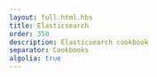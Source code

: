 ```yaml
---
layout: full.html.hbs
title: Elasticsearch
order: 350
description: Elasticsearch cookbook
separator: Cookbooks
algolia: true
---
```



